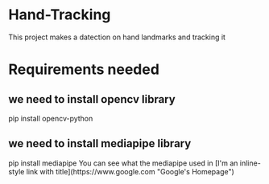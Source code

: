 # Hand-Tracking
This project makes a datection on hand landmarks and tracking it
# Requirements needed
<h2>we need to install opencv library </h2>
pip install opencv-python
<h2>we need to install mediapipe library </h2>
pip install mediapipe
You can see what the mediapipe used in [I'm an inline-style link with title](https://www.google.com "Google's Homepage")



















